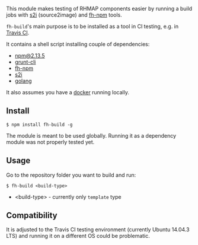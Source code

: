 This module makes testing of RHMAP components easier by running a build jobs with [s2i](https://github.com/openshift/source-to-image) (source2image) and [fh-npm](https://www.npmjs.com/package/fh-npm) tools.

`fh-build`'s main purpose is to be installed as a tool in CI testing, e.g. in [Travis CI](http://travis-ci.org).

It contains a shell script installing couple of dependencies:
- npm@2.13.5
- [grunt-cli](https://www.npmjs.com/package/grunt-cli)
- [fh-npm](https://www.npmjs.com/package/fh-npm)
- [s2i](https://github.com/openshift/source-to-image)
- [golang](https://github.com/golang/go)

It also assumes you have a [docker](https://www.docker.com/) running locally.

## Install
`$ npm install fh-build -g`

The module is meant to be used globally. Running it as a dependency module was not properly tested yet.

## Usage
Go to the repository folder you want to build and run:

`$ fh-build <build-type>`

- \<build-type\> - currently only `template` type

## Compatibility
It is adjusted to the Travis CI testing environment (currently Ubuntu 14.04.3 LTS) and running it on a different OS could be problematic.
